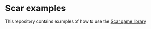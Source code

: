 # Scar examples

This repository contains examples of how to use the [Scar game library](https://github.com/vypxl/scar)
